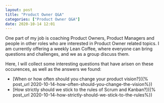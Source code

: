 ```yaml
---
layout: post
title: "Product Owner Q&A"
categories: ["Product Owner Q&A"]
date: 2020-10-14 12:01
---
```

One part of my job is coaching Product Owners, Product Managers and people 
in other roles who are interested in Product Owner related topics. I am currently offering a weekly Lean Coffee, where everyone can bring questions and challenges, 
and we as a group discuss them.

Here, I will collect some interesting questions that have arisen on these occurences, as well as the answers we found:

- [When or how often should you change your product vision?]({% post_url 2020-10-14-how-often-should-you-change-the-vision%})
- [How strictly should we stick to the rules of Scrum and Kanban?]({% post_url 2020-10-14-how-strictly-should-we-stick-to-the-rules%})